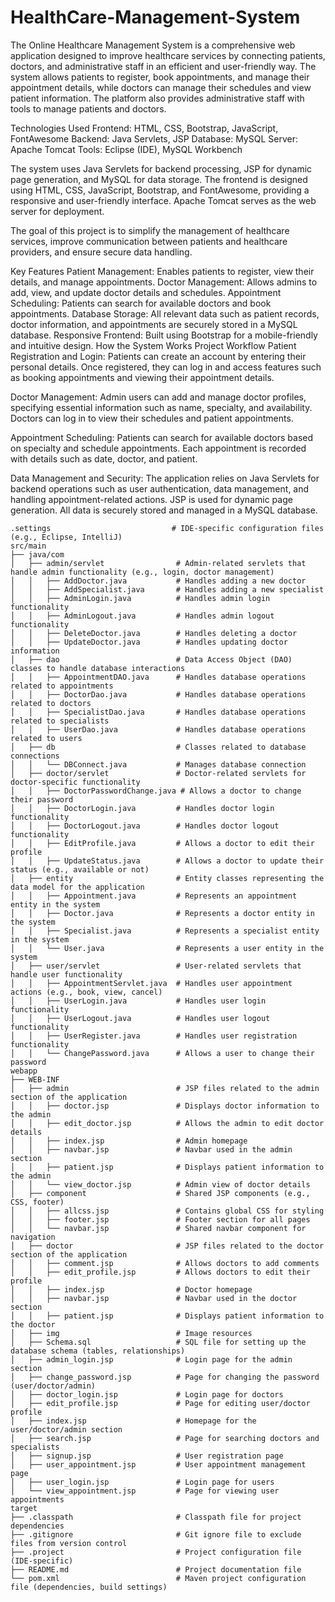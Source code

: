 # HealthCare-Management-System
The Online Healthcare Management System is a comprehensive web application designed to improve healthcare services by connecting patients, doctors, and administrative staff in an efficient and user-friendly way. The system allows patients to register, book appointments, and manage their appointment details, while doctors can manage their schedules and view patient information. The platform also provides administrative staff with tools to manage patients and doctors.


Technologies Used
Frontend: HTML, CSS, Bootstrap, JavaScript, FontAwesome
Backend: Java Servlets, JSP
Database: MySQL
Server: Apache Tomcat
Tools: Eclipse (IDE), MySQL Workbench


The system uses Java Servlets for backend processing, JSP for dynamic page generation, and MySQL for data storage. The frontend is designed using HTML, CSS, JavaScript, Bootstrap, and FontAwesome, providing a responsive and user-friendly interface. Apache Tomcat serves as the web server for deployment.

The goal of this project is to simplify the management of healthcare services, improve communication between patients and healthcare providers, and ensure secure data handling.

Key Features
Patient Management: Enables patients to register, view their details, and manage appointments.
Doctor Management: Allows admins to add, view, and update doctor details and schedules.
Appointment Scheduling: Patients can search for available doctors and book appointments.
Database Storage: All relevant data such as patient records, doctor information, and appointments are securely stored in a MySQL database.
Responsive Frontend: Built using Bootstrap for a mobile-friendly and intuitive design.
How the System Works
Project Workflow
Patient Registration and Login: Patients can create an account by entering their personal details. Once registered, they can log in and access features such as booking appointments and viewing their appointment details.

Doctor Management: Admin users can add and manage doctor profiles, specifying essential information such as name, specialty, and availability. Doctors can log in to view their schedules and patient appointments.

Appointment Scheduling: Patients can search for available doctors based on specialty and schedule appointments. Each appointment is recorded with details such as date, doctor, and patient.

Data Management and Security: The application relies on Java Servlets for backend operations such as user authentication, data management, and handling appointment-related actions. JSP is used for dynamic page generation. All data is securely stored and managed in a MySQL database.


```
.settings                           # IDE-specific configuration files (e.g., Eclipse, IntelliJ)
src/main
├── java/com
│   ├── admin/servlet                # Admin-related servlets that handle admin functionality (e.g., login, doctor management)
│   │   ├── AddDoctor.java           # Handles adding a new doctor
│   │   ├── AddSpecialist.java       # Handles adding a new specialist
│   │   ├── AdminLogin.java          # Handles admin login functionality
│   │   ├── AdminLogout.java         # Handles admin logout functionality
│   │   ├── DeleteDoctor.java        # Handles deleting a doctor
│   │   ├── UpdateDoctor.java        # Handles updating doctor information
│   ├── dao                          # Data Access Object (DAO) classes to handle database interactions
│   │   ├── AppointmentDAO.java      # Handles database operations related to appointments
│   │   ├── DoctorDao.java           # Handles database operations related to doctors
│   │   ├── SpecialistDao.java       # Handles database operations related to specialists
│   │   ├── UserDao.java             # Handles database operations related to users
│   ├── db                           # Classes related to database connections
│   │   └── DBConnect.java           # Manages database connection
│   ├── doctor/servlet               # Doctor-related servlets for doctor-specific functionality
│   │   ├── DoctorPasswordChange.java # Allows a doctor to change their password
│   │   ├── DoctorLogin.java         # Handles doctor login functionality
│   │   ├── DoctorLogout.java        # Handles doctor logout functionality
│   │   ├── EditProfile.java         # Allows a doctor to edit their profile
│   │   ├── UpdateStatus.java        # Allows a doctor to update their status (e.g., available or not)
│   ├── entity                       # Entity classes representing the data model for the application
│   │   ├── Appointment.java         # Represents an appointment entity in the system
│   │   ├── Doctor.java              # Represents a doctor entity in the system
│   │   ├── Specialist.java          # Represents a specialist entity in the system
│   │   └── User.java                # Represents a user entity in the system
│   ├── user/servlet                 # User-related servlets that handle user functionality
│   │   ├── AppointmentServlet.java  # Handles user appointment actions (e.g., book, view, cancel)
│   │   ├── UserLogin.java           # Handles user login functionality
│   │   ├── UserLogout.java          # Handles user logout functionality
│   │   ├── UserRegister.java        # Handles user registration functionality
│   │   └── ChangePassword.java      # Allows a user to change their password
webapp
├── WEB-INF
│   ├── admin                        # JSP files related to the admin section of the application
│   │   ├── doctor.jsp               # Displays doctor information to the admin
│   │   ├── edit_doctor.jsp          # Allows the admin to edit doctor details
│   │   ├── index.jsp                # Admin homepage
│   │   ├── navbar.jsp               # Navbar used in the admin section
│   │   ├── patient.jsp              # Displays patient information to the admin
│   │   └── view_doctor.jsp          # Admin view of doctor details
│   ├── component                    # Shared JSP components (e.g., CSS, footer)
│   │   ├── allcss.jsp               # Contains global CSS for styling
│   │   ├── footer.jsp               # Footer section for all pages
│   │   └── navbar.jsp               # Shared navbar component for navigation
│   ├── doctor                       # JSP files related to the doctor section of the application
│   │   ├── comment.jsp              # Allows doctors to add comments
│   │   ├── edit_profile.jsp         # Allows doctors to edit their profile
│   │   ├── index.jsp                # Doctor homepage
│   │   ├── navbar.jsp               # Navbar used in the doctor section
│   │   ├── patient.jsp              # Displays patient information to the doctor
│   ├── img                          # Image resources
│   ├── Schema.sql                   # SQL file for setting up the database schema (tables, relationships)
│   ├── admin_login.jsp              # Login page for the admin section
│   ├── change_password.jsp          # Page for changing the password (user/doctor/admin)
│   ├── doctor_login.jsp             # Login page for doctors
│   ├── edit_profile.jsp             # Page for editing user/doctor profile
│   ├── index.jsp                    # Homepage for the user/doctor/admin section
│   ├── search.jsp                   # Page for searching doctors and specialists
│   ├── signup.jsp                   # User registration page
│   ├── user_appointment.jsp         # User appointment management page
│   ├── user_login.jsp               # Login page for users
│   └── view_appointment.jsp         # Page for viewing user appointments
target
├── .classpath                       # Classpath file for project dependencies
├── .gitignore                       # Git ignore file to exclude files from version control
├── .project                         # Project configuration file (IDE-specific)
├── README.md                        # Project documentation file
└── pom.xml                          # Maven project configuration file (dependencies, build settings)

```
